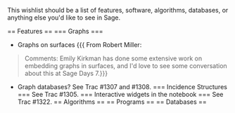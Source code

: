 This wishlist should be a list of features, software, algorithms, databases, or anything else you'd like to see in Sage.

== Features ==
=== Graphs ===
 * Graphs on surfaces
{{{
From Robert Miller:
> Comments: Emily Kirkman has done some extensive work on embedding
> graphs in surfaces, and I'd love to see some conversation about this
> at Sage Days 7.}}}
 * Graph databases?  See Trac #1307 and #1308.
=== Incidence Structures ===
See Trac #1305.
=== Interactive widgets in the notebook ===
See Trac #1322.
== Algorithms ==
== Programs ==
== Databases ==

